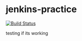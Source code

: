 # jenkins-practice
[![Build Status](http://44.229.133.103:8080/buildStatus/icon?job=github-jenkins-first)](http://44.229.133.103:8080/job/github-jenkins-first/)


testing if its working
